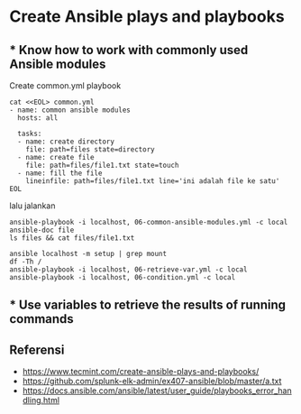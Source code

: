 # Create Ansible plays and playbooks

## * Know how to work with commonly used Ansible modules

Create common.yml playbook
```
cat <<EOL> common.yml
- name: common ansible modules
  hosts: all
  
  tasks:
  - name: create directory
    file: path=files state=directory
  - name: create file
    file: path=files/file1.txt state=touch
  - name: fill the file
    lineinfile: path=files/file1.txt line='ini adalah file ke satu'
EOL
```
lalu jalankan
```
ansible-playbook -i localhost, 06-common-ansible-modules.yml -c local
ansible-doc file
ls files && cat files/file1.txt
```

```
ansible localhost -m setup | grep mount
df -Th /
ansible-playbook -i localhost, 06-retrieve-var.yml -c local
ansible-playbook -i localhost, 06-condition.yml -c local
```

## * Use variables to retrieve the results of running commands

## Referensi
* https://www.tecmint.com/create-ansible-plays-and-playbooks/
* https://github.com/splunk-elk-admin/ex407-ansible/blob/master/a.txt
* https://docs.ansible.com/ansible/latest/user_guide/playbooks_error_handling.html
